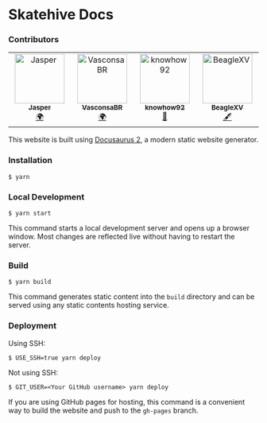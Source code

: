 # Skatehive Docs 

### Contributors

<!-- ALL-CONTRIBUTORS-LIST:START - Do not remove or modify this section -->
<!-- prettier-ignore-start -->
<!-- markdownlint-disable -->
<table>
  <tbody>
    <tr>
      <td align="center" valign="top" width="14.28%"><a href="https://github.com/JasperOPR"><img src="https://avatars.githubusercontent.com/u/85296013?v=4?s=100" width="100px;" alt="Jasper"/><br /><sub><b>Jasper</b></sub></a><br /><a href="#translation-JasperOPR" title="Translation">🌍</a></td>
      <td align="center" valign="top" width="14.28%"><a href="https://github.com/VasconsaBR"><img src="https://avatars.githubusercontent.com/u/90463966?v=4?s=100" width="100px;" alt="VasconsaBR"/><br /><sub><b>VasconsaBR</b></sub></a><br /><a href="#translation-VasconsaBR" title="Translation">🌍</a></td>
      <td align="center" valign="top" width="14.28%"><a href="https://github.com/knowhow92"><img src="https://avatars.githubusercontent.com/u/124047824?v=4?s=100" width="100px;" alt="knowhow92"/><br /><sub><b>knowhow92</b></sub></a><br /><a href="#review-knowhow92" title="Reviewed Pull Requests">👀</a></td>
      <td align="center" valign="top" width="14.28%"><a href="https://github.com/BeagleXV"><img src="https://avatars.githubusercontent.com/u/146370309?v=4?s=100" width="100px;" alt="BeagleXV"/><br /><sub><b>BeagleXV</b></sub></a><br /><a href="#content-BeagleXV" title="Content">🖋</a></td>
    </tr>
  </tbody>
</table>

<!-- markdownlint-restore -->
<!-- prettier-ignore-end -->

<!-- ALL-CONTRIBUTORS-LIST:END -->


This website is built using [Docusaurus 2](https://docusaurus.io/), a modern static website generator.

### Installation

```
$ yarn
```

### Local Development

```
$ yarn start
```

This command starts a local development server and opens up a browser window. Most changes are reflected live without having to restart the server.

### Build

```
$ yarn build
```

This command generates static content into the `build` directory and can be served using any static contents hosting service.

### Deployment

Using SSH:

```
$ USE_SSH=true yarn deploy
```

Not using SSH:

```
$ GIT_USER=<Your GitHub username> yarn deploy
```

If you are using GitHub pages for hosting, this command is a convenient way to build the website and push to the `gh-pages` branch.
